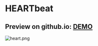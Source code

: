 # HEARTbeat

Preview on github.io: [DEMO](https://babak-chalaki.github.io/Happy-Valentine/)
---
![heart.png](https://github.com/BABAK-CHALAKI/HEARTbeat/blob/61d33dbfe8c884b79acfe2ef41529f891284c3ea/heart.png.png)
